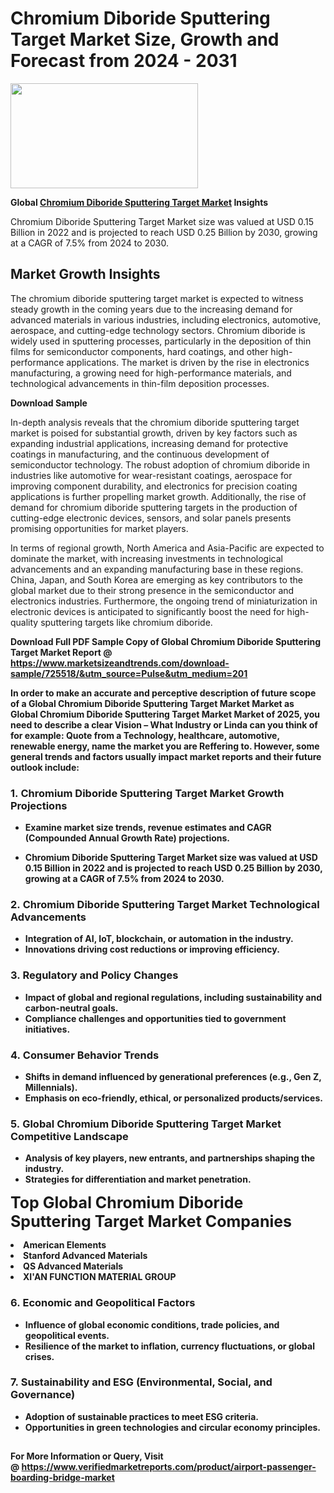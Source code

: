 <H1>Chromium Diboride Sputtering Target Market Size, Growth and Forecast from 2024 - 2031</H1><img class="aligncenter size-medium wp-image-584254" src="https://thirdeyenews.in/wp-content/uploads/2024/09/Global-Market-Research-300x168.jpeg" alt="" width="300" height="168" /><p><strong>Global&nbsp;<a href="https://www.marketsizeandtrends.com/download-sample/725518/&amp;utm_source=Pulse&amp;utm_medium=201">Chromium Diboride Sputtering Target Market</a> Insights</strong></p><p>Chromium Diboride Sputtering Target Market size was valued at USD 0.15 Billion in 2022 and is projected to reach USD 0.25 Billion by 2030, growing at a CAGR of 7.5% from 2024 to 2030.</p><p><h2>Market Growth Insights</h2> <p>The chromium diboride sputtering target market is expected to witness steady growth in the coming years due to the increasing demand for advanced materials in various industries, including electronics, automotive, aerospace, and cutting-edge technology sectors. Chromium diboride is widely used in sputtering processes, particularly in the deposition of thin films for semiconductor components, hard coatings, and other high-performance applications. The market is driven by the rise in electronics manufacturing, a growing need for high-performance materials, and technological advancements in thin-film deposition processes.</p> <p><strong>Download Sample</strong></p> <p>In-depth analysis reveals that the chromium diboride sputtering target market is poised for substantial growth, driven by key factors such as expanding industrial applications, increasing demand for protective coatings in manufacturing, and the continuous development of semiconductor technology. The robust adoption of chromium diboride in industries like automotive for wear-resistant coatings, aerospace for improving component durability, and electronics for precision coating applications is further propelling market growth. Additionally, the rise of demand for chromium diboride sputtering targets in the production of cutting-edge electronic devices, sensors, and solar panels presents promising opportunities for market players.</p> <p>In terms of regional growth, North America and Asia-Pacific are expected to dominate the market, with increasing investments in technological advancements and an expanding manufacturing base in these regions. China, Japan, and South Korea are emerging as key contributors to the global market due to their strong presence in the semiconductor and electronics industries. Furthermore, the ongoing trend of miniaturization in electronic devices is anticipated to significantly boost the need for high-quality sputtering targets like chromium diboride.</p> <p><strong></p><p><span class=""><strong>Download Full PDF Sample Copy of Global Chromium Diboride Sputtering Target Market Report</strong> @ <a href="https://www.marketsizeandtrends.com/download-sample/725518/&amp;utm_source=Pulse&amp;utm_medium=201" target="_blank">https://www.marketsizeandtrends.com/download-sample/725518/&amp;utm_source=Pulse&amp;utm_medium=201</a></span></p><p>In order to make an accurate and perceptive description of future scope of a Global&nbsp;Chromium Diboride Sputtering Target Market Market as Global&nbsp;Chromium Diboride Sputtering Target Market Market of 2025, you need to describe a clear Vision &ndash; What Industry or Linda can you think of for example: Quote from a Technology, healthcare, automotive, renewable energy, name the market you are Reffering to. However, some general trends and factors usually impact market reports and their future outlook include:</p><h3>1.&nbsp;<strong>Chromium Diboride Sputtering Target Market Growth Projections</strong></h3><ul><li>Examine market size trends, revenue estimates and CAGR (Compounded Annual Growth Rate) projections.</li><li><p>Chromium Diboride Sputtering Target Market size was valued at USD 0.15 Billion in 2022 and is projected to reach USD 0.25 Billion by 2030, growing at a CAGR of 7.5% from 2024 to 2030.</p></li></ul><h3>2.&nbsp;<strong>Chromium Diboride Sputtering Target Market Technological Advancements</strong></h3><ul><li>Integration of AI, IoT, blockchain, or automation in the industry.</li><li>Innovations driving cost reductions or improving efficiency.</li></ul><h3>3.&nbsp;<strong>Regulatory and Policy Changes</strong></h3><ul><li>Impact of global and regional regulations, including sustainability and carbon-neutral goals.</li><li>Compliance challenges and opportunities tied to government initiatives.</li></ul><h3>4.&nbsp;<strong>Consumer Behavior Trends</strong></h3><ul><li>Shifts in demand influenced by generational preferences (e.g., Gen Z, Millennials).</li><li>Emphasis on eco-friendly, ethical, or personalized products/services.</li></ul><h3>5.&nbsp;<strong>Global Chromium Diboride Sputtering Target Market Competitive Landscape</strong></h3><ul><li>Analysis of key players, new entrants, and partnerships shaping the industry.</li><li>Strategies for differentiation and market penetration.</li></ul><p data-pm-slice="1 1 []"><span style="color: inherit; font-family: inherit; font-size: 25px;">Top Global Chromium Diboride Sputtering Target Market Companies</span></p><div class="" data-test-id=""><p><li>American Elements</li><li> Stanford Advanced Materials</li><li> QS Advanced Materials</li><li> XI'AN FUNCTION MATERIAL GROUP</li></p></div><h3>6.&nbsp;<strong>Economic and Geopolitical Factors</strong></h3><ul><li>Influence of global economic conditions, trade policies, and geopolitical events.</li><li>Resilience of the market to inflation, currency fluctuations, or global crises.</li></ul><h3>7.&nbsp;<strong>Sustainability and ESG (Environmental, Social, and Governance)</strong></h3><ul><li>Adoption of sustainable practices to meet ESG criteria.</li><li>Opportunities in green technologies and circular economy principles.</li></ul><h2><strong style="font-size: 14px;">For More Information or Query, Visit @&nbsp;</strong><a style="background-color: #ffffff; font-size: 14px;" href="https://www.marketsizeandtrends.com/report/chromium-diboride-sputtering-target-market/" target="_blank">https://www.verifiedmarketreports.com/product/airport-passenger-boarding-bridge-market</a></h2>
